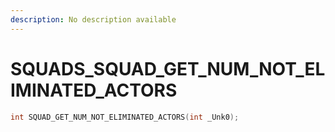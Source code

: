 ```yaml
---
description: No description available 
---
```


# SQUADS\_SQUAD_GET_NUM_NOT_ELIMINATED_ACTORS

```cpp
int SQUAD_GET_NUM_NOT_ELIMINATED_ACTORS(int _Unk0);
```